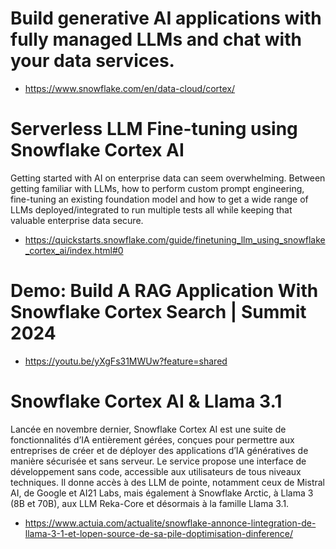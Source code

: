# Build generative AI applications with fully managed LLMs and chat with your data services. 
- https://www.snowflake.com/en/data-cloud/cortex/

# Serverless LLM Fine-tuning using Snowflake Cortex AI
Getting started with AI on enterprise data can seem overwhelming. Between getting familiar with LLMs, how to perform custom prompt engineering, fine-tuning an existing foundation model and how to get a wide range of LLMs deployed/integrated to run multiple tests all while keeping that valuable enterprise data secure. 
- https://quickstarts.snowflake.com/guide/finetuning_llm_using_snowflake_cortex_ai/index.html#0

# Demo: Build A RAG Application With Snowflake Cortex Search | Summit 2024
- https://youtu.be/yXgFs31MWUw?feature=shared

# Snowflake Cortex AI & Llama 3.1 
Lancée en novembre dernier, Snowflake Cortex AI est une suite de fonctionnalités d’IA entièrement gérées, conçues pour permettre aux entreprises de créer et de déployer des applications d’IA génératives de manière sécurisée et sans serveur. Le service propose une interface de développement sans code, accessible aux utilisateurs de tous niveaux techniques. Il donne accès à des LLM de pointe, notamment ceux de Mistral AI, de Google et AI21 Labs, mais également à Snowflake Arctic, à Llama 3 (8B et 70B), aux LLM Reka-Core et désormais à la famille Llama 3.1.
- https://www.actuia.com/actualite/snowflake-annonce-lintegration-de-llama-3-1-et-lopen-source-de-sa-pile-doptimisation-dinference/



